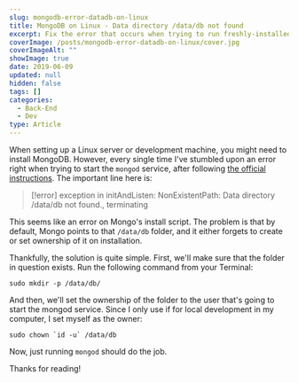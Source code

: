 ```yaml
---
slug: mongodb-error-datadb-on-linux
title: MongoDB on Linux - Data directory /data/db not found
excerpt: Fix the error that occurs when trying to run freshly-installed MongoDB on a Linux machine.
coverImage: /posts/mongodb-error-datadb-on-linux/cover.jpg
coverImageAlt: ""
showImage: true
date: 2019-06-09
updated: null
hidden: false
tags: []
categories:
  - Back-End
  - Dev
type: Article
---
```


When setting up a Linux server or development machine, you might need to install MongoDB. However, every single time I've stumbled upon an error right when trying to start the `mongod` service, after following [the official instructions](https://docs.mongodb.com/manual/tutorial/install-mongodb-on-ubuntu/). The important line here is:

> [!error]
> exception in initAndListen: NonExistentPath: Data directory /data/db not found., terminating

This seems like an error on Mongo's install script. The problem is that by default, Mongo points to that `/data/db` folder, and it either forgets to create or set ownership of it on installation.

Thankfully, the solution is quite simple. First, we'll make sure that the folder in question exists. Run the following command from your Terminal:

```shell
sudo mkdir -p /data/db/
```

And then, we'll set the ownership of the folder to the user that's going to start the mongod service. Since I only use if for local development in my computer, I set myself as the owner:

```shell
sudo chown `id -u` /data/db
```

Now, just running `mongod` should do the job.

Thanks for reading!
